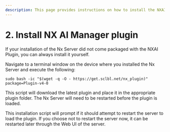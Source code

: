 ```yaml
---
description: This page provides instructions on how to install the NXAI Plugin
---
```


# 2. Install NX AI Manager plugin

If your installation of the Nx Server did not come packaged with the NXAI Plugin, you can always install it yourself.

Navigate to a terminal window on the device where you installed the Nx Server and execute the following:

```
sudo bash -ic "$(wget -q -O - https://get.sclbl.net/nx_plugin)" package=Plugin-v4-0
```

This script will download the latest plugin and place it in the appropriate plugin folder. The Nx Server will need to be restarted before the plugin is loaded.

This installation script will prompt if it should attempt to restart the server to load the plugin. If you choose not to restart the server now, it can be restarted later through the Web UI of the server.
